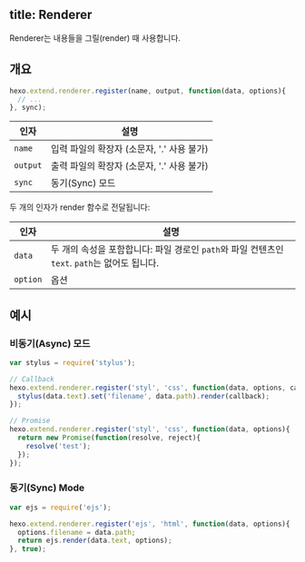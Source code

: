 title: Renderer
---
Renderer는 내용들을 그릴(render) 때 사용합니다.

## 개요

``` js
hexo.extend.renderer.register(name, output, function(data, options){
  // ...
}, sync);
```

인자 | 설명
--- | ---
`name` | 입력 파일의 확장자 (소문자, '.' 사용 불가)
`output` | 출력 파일의 확장자 (소문자, '.' 사용 불가)
`sync` | 동기(Sync) 모드


두 개의 인자가 render 함수로 전달됩니다:

인자 | 설명
--- | ---
`data` |두 개의 속성을 포함합니다: 파일 경로인 `path`와 파일 컨텐츠인 `text`. `path`는 없어도 됩니다.
`option` | 옵션

## 예시

### 비동기(Async) 모드

``` js
var stylus = require('stylus');

// Callback
hexo.extend.renderer.register('styl', 'css', function(data, options, callback){
  stylus(data.text).set('filename', data.path).render(callback);
});

// Promise
hexo.extend.renderer.register('styl', 'css', function(data, options){
  return new Promise(function(resolve, reject){
    resolve('test');
  });
});
```

### 동기(Sync) Mode

``` js
var ejs = require('ejs');

hexo.extend.renderer.register('ejs', 'html', function(data, options){
  options.filename = data.path;
  return ejs.render(data.text, options);
}, true);
```
